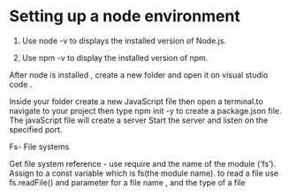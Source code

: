 # Setting up a node environment
1.	Use node  -v  to displays the installed version of Node.js.

	
3.	Use npm  -v  to display the installed version of npm.

   
After node is installed , create a new folder and open it on visual studio code . 


Inside your folder create a new  JavaScript  file then open a terminal.to navigate to your project then type npm init  -y  to create a package.json file. The javaScript file will create a server  Start the server and listen on the specified port.

Fs- File systems


Get file system reference - use require and  the name of the module (‘fs’). Assign to a const variable which is fs(the module name). to read a file use fs.readFile() and parameter for a file name , and the type of a file
